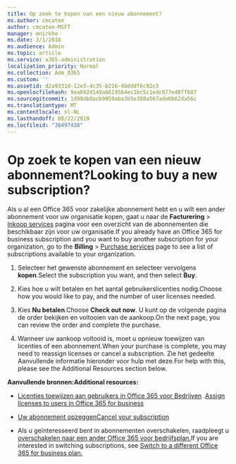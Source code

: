 ```yaml
---
title: Op zoek te kopen van een nieuw abonnement?
ms.author: cmcatee
author: cmcatee-MSFT
manager: mnirkhe
ms.date: 3/1/2018
ms.audience: Admin
ms.topic: article
ms.service: o365-administration
localization_priority: Normal
ms.collection: Adm_O365
ms.custom: ''
ms.assetid: d2a9331d-12e3-4c35-b216-4bdddf6c92c3
ms.openlocfilehash: 9aa692d149a6619564ec1bc5c1edc877ed8ff607
ms.sourcegitcommit: 1d98db8acb9959aba3b5e308a567ade6b62da56c
ms.translationtype: MT
ms.contentlocale: nl-NL
ms.lasthandoff: 08/22/2019
ms.locfileid: "36497438"
---
```

# <a name="looking-to-buy-a-new-subscription"></a><span data-ttu-id="e0011-102">Op zoek te kopen van een nieuw abonnement?</span><span class="sxs-lookup"><span data-stu-id="e0011-102">Looking to buy a new subscription?</span></span>

<span data-ttu-id="e0011-103">Als u al een Office 365 voor zakelijke abonnement hebt en u wilt een ander abonnement voor uw organisatie kopen, gaat u naar de **Facturering** \> [Inkoop services](https://go.microsoft.com/fwlink/p/?linkid=868433) pagina voor een overzicht van de abonnementen die beschikbaar zijn voor uw organisatie.</span><span class="sxs-lookup"><span data-stu-id="e0011-103">If you already have an Office 365 for business subscription and you want to buy another subscription for your organization, go to the **Billing** \> [Purchase services](https://go.microsoft.com/fwlink/p/?linkid=868433) page to see a list of subscriptions available to your organization.</span></span>
 
1. <span data-ttu-id="e0011-104">Selecteer het gewenste abonnement en selecteer vervolgens **kopen**.</span><span class="sxs-lookup"><span data-stu-id="e0011-104">Select the subscription you want, and then select **Buy**.</span></span>

2. <span data-ttu-id="e0011-105">Kies hoe u wilt betalen en het aantal gebruikerslicenties nodig.</span><span class="sxs-lookup"><span data-stu-id="e0011-105">Choose how you would like to pay, and the number of user licenses needed.</span></span>

3. <span data-ttu-id="e0011-106">Kies **Nu betalen**.</span><span class="sxs-lookup"><span data-stu-id="e0011-106">Choose **Check out now**.</span></span> <span data-ttu-id="e0011-107">U kunt op de volgende pagina de order bekijken en voltooien van de aankoop.</span><span class="sxs-lookup"><span data-stu-id="e0011-107">On the next page, you can review the order and complete the purchase.</span></span>

4. <span data-ttu-id="e0011-108">Wanneer uw aankoop voltooid is, moet u opnieuw toewijzen van licenties of een abonnement.</span><span class="sxs-lookup"><span data-stu-id="e0011-108">When your purchase is complete, you may need to reassign licenses or cancel a subscription.</span></span> <span data-ttu-id="e0011-109">Zie het gedeelte Aanvullende informatie hieronder voor hulp met deze.</span><span class="sxs-lookup"><span data-stu-id="e0011-109">For help with this, please see the Additional Resources section below.</span></span>

 <span data-ttu-id="e0011-110">**Aanvullende bronnen:**</span><span class="sxs-lookup"><span data-stu-id="e0011-110">**Additional resources:**</span></span>
  
- <span data-ttu-id="e0011-111">[Licenties toewijzen aan gebruikers in Office 365 voor Bedrijven](https://docs.microsoft.com/office365/admin/subscriptions-and-billing/assign-licenses-to-users) .</span><span class="sxs-lookup"><span data-stu-id="e0011-111">[Assign licenses to users in Office 365 for business](https://docs.microsoft.com/office365/admin/subscriptions-and-billing/assign-licenses-to-users)</span></span>
    
- [<span data-ttu-id="e0011-112">Uw abonnement opzeggen</span><span class="sxs-lookup"><span data-stu-id="e0011-112">Cancel your subscription</span></span>](https://docs.microsoft.com/office365/admin/subscriptions-and-billing/cancel-your-subscription)
    
- <span data-ttu-id="e0011-113">Als u geïnteresseerd bent in abonnementen overschakelen, raadpleegt u [overschakelen naar een ander Office 365 voor bedrijfsplan.](https://docs.microsoft.com/office365/admin/subscriptions-and-billing/switch-to-a-different-plan)</span><span class="sxs-lookup"><span data-stu-id="e0011-113">If you are interested in switching subscriptions, see [Switch to a different Office 365 for business plan.](https://docs.microsoft.com/office365/admin/subscriptions-and-billing/switch-to-a-different-plan)</span></span>